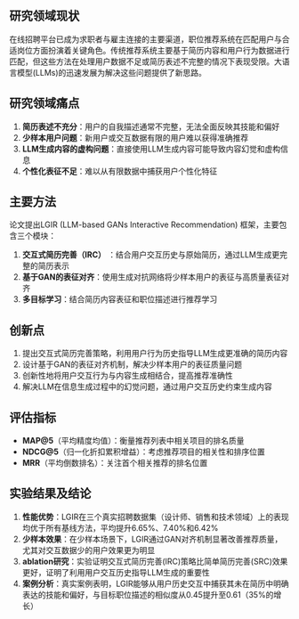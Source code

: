## 研究领域现状

在线招聘平台已成为求职者与雇主连接的主要渠道，职位推荐系统在匹配用户与合适岗位方面扮演着关键角色。传统推荐系统主要基于简历内容和用户行为数据进行匹配，但这些方法在处理用户数据不足或简历表述不完整的情况下表现受限。大语言模型(LLMs)的迅速发展为解决这些问题提供了新思路。

## 研究领域痛点

1. **简历表述不充分**：用户的自我描述通常不完整，无法全面反映其技能和偏好
2. **少样本用户问题**：新用户或交互数据有限的用户难以获得准确推荐
3. **LLM生成内容的虚构问题**：直接使用LLM生成内容可能导致内容幻觉和虚构信息
4. **个性化表征不足**：难以从有限数据中捕获用户个性化特征

## 主要方法

论文提出LGIR (LLM-based GANs Interactive Recommendation) 框架，主要包含三个模块：

1. **交互式简历完善（IRC）** ：结合用户交互历史与原始简历，通过LLM生成更完整的简历表示
2. **基于GAN的表征对齐**：使用生成对抗网络将少样本用户的表征与高质量表征对齐
3. **多目标学习**：结合简历内容表征和职位描述进行推荐学习

## 创新点

1. 提出交互式简历完善策略，利用用户行为历史指导LLM生成更准确的简历内容
2. 设计基于GAN的表征对齐机制，解决少样本用户的表征质量问题
3. 创新性地将用户交互行为与内容生成相结合，提高推荐准确性
4. 解决LLM在信息生成过程中的幻觉问题，通过用户交互历史约束生成内容

## 评估指标

- **MAP@5**（平均精度均值）：衡量推荐列表中相关项目的排名质量
- **NDCG@5**（归一化折扣累积增益）：考虑推荐项目的相关性和排序位置
- **MRR**（平均倒数排名）：关注首个相关推荐的排名位置

## 实验结果及结论

1. **性能优势**：LGIR在三个真实招聘数据集（设计师、销售和技术领域）上的表现均优于所有基线方法，平均提升6.65%、7.40%和6.42%
2. **少样本效果**：在少样本场景下，LGIR通过GAN对齐机制显著改善推荐质量，尤其对交互数据少的用户效果更为明显
3. **ablation研究**：实验证明交互式简历完善(IRC)策略比简单简历完善(SRC)效果更好，证明了利用用户交互历史指导LLM生成的重要性
4. **案例分析**：真实案例表明，LGIR能够从用户历史交互中捕获其未在简历中明确表达的技能和偏好，与目标职位描述的相似度从0.45提升至0.61（35%的增长）
